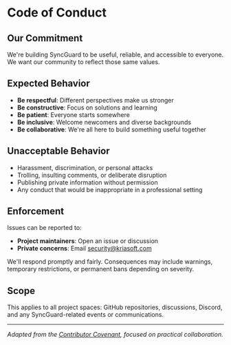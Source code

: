 # Code of Conduct

## Our Commitment

We're building SyncGuard to be useful, reliable, and accessible to everyone. We want our community to reflect those same values.

## Expected Behavior

- **Be respectful**: Different perspectives make us stronger
- **Be constructive**: Focus on solutions and learning
- **Be patient**: Everyone starts somewhere
- **Be inclusive**: Welcome newcomers and diverse backgrounds
- **Be collaborative**: We're all here to build something useful together

## Unacceptable Behavior

- Harassment, discrimination, or personal attacks
- Trolling, insulting comments, or deliberate disruption
- Publishing private information without permission
- Any conduct that would be inappropriate in a professional setting

## Enforcement

Issues can be reported to:

- **Project maintainers**: Open an issue or discussion
- **Private concerns**: Email <security@kriasoft.com>

We'll respond promptly and fairly. Consequences may include warnings, temporary restrictions, or permanent bans depending on severity.

## Scope

This applies to all project spaces: GitHub repositories, discussions, Discord, and any SyncGuard-related events or communications.

---

_Adapted from the [Contributor Covenant](https://www.contributor-covenant.org/), focused on practical collaboration._
